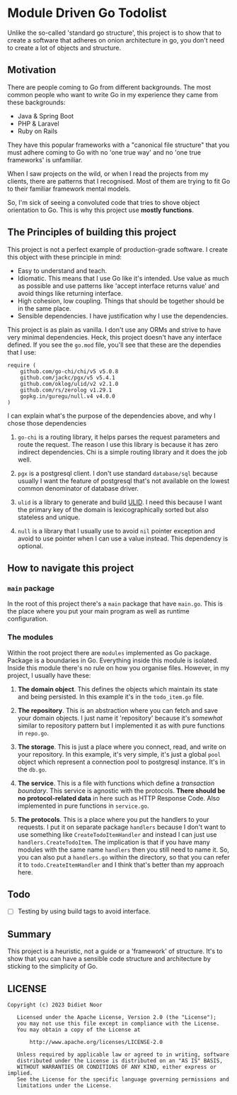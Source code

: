 # Module Driven Go Todolist

Unlike the so-called 'standard go structure', this project is to show that to
create a software that adheres on onion architecture in go, you don't need to
create a lot of objects and structure.

## Motivation

There are people coming to Go from different backgrounds. The most common people
who want to write Go in my experience they came from these backgrounds:

- Java & Spring Boot
- PHP & Laravel
- Ruby on Rails

They have this popular frameworks with a "canonical file structure" that you
must adhere coming to Go with no 'one true way' and no 'one true frameworks' is
unfamiliar. 

When I saw projects on the wild, or when I read the projects from my clients,
there are patterns that I recognised. Most of them are trying to fit Go to their
familiar framework mental models.

So, I'm sick of seeing a convoluted code that tries to shove object orientation
to Go. This is why this project use __mostly functions__.

## The Principles of building this project

This project is not a perfect example of production-grade software. I create
this object with these principle in mind:

- Easy to understand and teach.
- Idiomatic. This means that I use Go like it's intended. Use value as much as
  possible and use patterns like 'accept interface returns value' and avoid
  things like returning interface.
- High cohesion, low coupling. Things that should be together should be in the
  same place.
- Sensible dependencies. I have justification why I use the dependencies.

This project is as plain as vanilla. I don't use any ORMs and strive to have
very minimal dependencies. Heck, this project doesn't have any interface
defined. If you see the `go.mod` file, you'll see that these are the dependies
that I use:

```
require (
	github.com/go-chi/chi/v5 v5.0.8
	github.com/jackc/pgx/v5 v5.4.1
	github.com/oklog/ulid/v2 v2.1.0
	github.com/rs/zerolog v1.29.1
	gopkg.in/guregu/null.v4 v4.0.0
)
```

I can explain what's the purpose of the dependencies above, and why I chose
those dependencies

1. `go-chi` is a routing library, it helps parses the request parameters and
   route the request. The reason I use this library is because it has zero
   indirect dependencies. Chi is a simple routing library and it does the job
   well.

2. `pgx` is a postgresql client. I don't use standard `database/sql` because
   usually I want the feature of postgresql that's not available on the lowest
   common denominator of database driver.

3. `ulid` is a library to generate and build
   [ULID](https://github.com/ulid/spec). I need this because I want the primary
   key of the domain is lexicographically sorted but also stateless and unique.

4. `null` is a library that I usually use to avoid `nil` pointer exception and
   avoid to use pointer when I can use a value instead. This dependency is
   optional.

## How to navigate this project

### `main` package

In the root of this project there's a `main` package that have `main.go`. This
is the place where you put your main program as well as runtime configuration.

### The modules 

Within the root project there are `modules` implemented as Go package. Package
is a boundaries in Go. Everything inside this module is isolated. Inside this
module there's no rule on how you organise files. However, in my project, I
usually have these:

1. __The domain object__. This defines the objects which maintain its state and
   being persisted. In this example it's in the `todo_item.go` file.

2. __The repository__. This is an abstraction where you can fetch and save your
   domain objects. I just name it 'repository' because it's _somewhat_ similar
   to repository pattern but I implemented it as with pure functions in
   `repo.go`.

3. __The storage__. This is just a place where you connect, read, and write on
   your repository. In this example, it's very simple, it's just a global `pool`
   object which represent a connection pool to postgresql instance. It's in the
   `db.go`.

4. __The service__. This is a file with functions which define a _transaction
   boundary_. This service is agnostic with the protocols. __There should be no
   protocol-related data__ in here such as HTTP Response Code. Also implemented
   in pure functions in `service.go`.

5. __The protocols__. This is a place where you put the handlers to your
   requests. I put it on separate package `handlers` because I don't want to use
   something like `CreateTodoItemHandler` and instead I can just use
   `handlers.CreateTodoItem`. The implication is that if you have many modules
   with the same name `handlers` then you still need to name it. So, you can
   also put a `handlers.go` within the directory, so that you can refer it to
   `todo.CreateItemHandler` and I think that's better than my approach here.

## Todo

- [ ] Testing by using build tags to avoid interface.

## Summary

This project is a heuristic, not a guide or a 'framework' of structure. It's to
show that you can have a sensible code structure and architecture by sticking
to the simplicity of Go.


## LICENSE

```
Copyright (c) 2023 Didiet Noor

   Licensed under the Apache License, Version 2.0 (the "License");
   you may not use this file except in compliance with the License.
   You may obtain a copy of the License at

       http://www.apache.org/licenses/LICENSE-2.0

   Unless required by applicable law or agreed to in writing, software
   distributed under the License is distributed on an "AS IS" BASIS,
   WITHOUT WARRANTIES OR CONDITIONS OF ANY KIND, either express or implied.
   See the License for the specific language governing permissions and
   limitations under the License.
```
